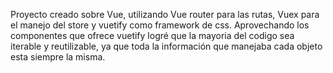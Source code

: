 Proyecto creado sobre Vue, utilizando Vue router para las rutas, Vuex para el manejo del store y vuetify como framework de css. Aprovechando los componentes que ofrece vuetify logré que la mayoria del codigo sea iterable y reutilizable, ya que toda la información que manejaba cada objeto esta siempre la misma.
